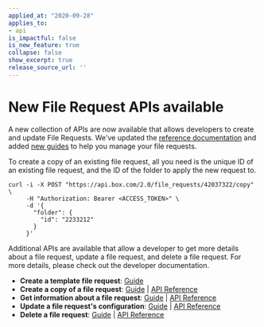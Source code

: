 ```yaml
---
applied_at: "2020-09-28"
applies_to: 
- api
is_impactful: false
is_new_feature: true
collapse: false
show_excerpt: true
release_source_url: ''
---
```


# New File Request APIs available

A new collection of APIs are now available that allows
developers to create and update File Requests. We've
updated the [reference documentation][copy] and added
[new guides][guides] to help you manage your file requests.

To create a copy of an existing file request, all you need is 
the unique ID of an existing file request, and the ID of the
folder to apply the new request to.

```curl
curl -i -X POST "https://api.box.com/2.0/file_requests/42037322/copy" \
     -H "Authorization: Bearer <ACCESS_TOKEN>" \
     -d '{
       "folder": {
         "id": "2233212"
       }       
     }'
```

Additional APIs are available that allow a developer to get more details 
about a file request, update a file request, and delete a file request.
For more details, please check out the developer documentation.

* **Create a template file request**: [Guide][g_template]
* **Create a copy of a file request**: [Guide][g_copy] | [API Reference][copy]
* **Get information about a file request**: [Guide][g_get] | [API Reference][get]
* **Update a file request's configuration**: [Guide][g_del] | [API Reference][put]
* **Delete a file request**: [Guide][g_put] | [API Reference][del]

[copy]: e://post_file_requests_id_copy
[get]: e://get_file_requests_id
[del]: e://delete_file_requests_id
[put]: e://put_file_requests_id

[guides]: g://file-requests
[g_template]: g://file-requests/template
[g_copy]: g://file-requests/copy
[g_get]: g://file-requests/get
[g_del]: g://file-requests/delete
[g_put]: g://file-requests/update